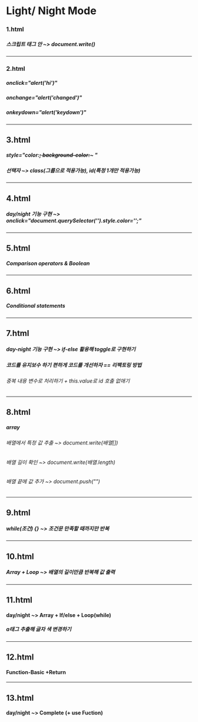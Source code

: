 # Light/ Night Mode

### 1.html

##### 스크립트 태그 안 ~> document.write()

---

### 2.html

##### onclick="alert('hi')"

##### onchange="alert('changed')"

##### onkeydown="alert('keydown')"

---

## 3.html

##### style="color:~~; background-color:~~~ "

##### 선택자 ~> class(그룹으로 적용가능), id(특정 1개만 적용가능)

---

## 4.html

##### day/night 기능 구현 ~> onclick="document.querySelector('').style.color='';"

---

## 5.html

##### Comparison operators & Boolean

---

## 6.html

##### Conditional statements

---

## 7.html

##### day-night 기능 구현 ~> if-else 활용해 toggle로 구현하기

##### 코드를 유지보수 하기 편하게 코드를 개선하자 == 리팩토링 방법

###### 중복 내용 변수로 처리하기 + this.value로 id 호출 없애기

---

## 8.html

##### array

###### 배열에서 특정 값 추출 ~> document.write(배열[])

###### 배열 길이 확인 ~> document.write(배열.length)

###### 배열 끝에 값 추가 ~> document.push("")

---

## 9.html

##### while(조건) {} ~> 조건문 만족할 때까지만 반복

---

## 10.html

##### Array + Loop ~> 배열의 길이만큼 반복해 값 출력

---

## 11.html

#### day/night ~> Array + If/else + Loop(while)

##### a태그 추출해 글자 색 변경하기

---

## 12.html

#### Function-Basic +Return

---

## 13.html

#### day/night ~> Complete (+ use Fuction)
